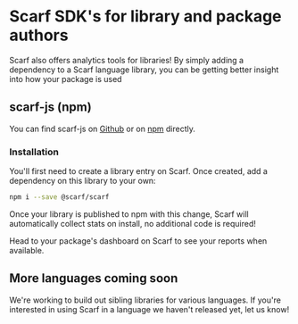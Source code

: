 # Scarf SDK's for library and package authors

Scarf also offers analytics tools for libraries! By simply adding a dependency
to a Scarf language library, you can be getting better insight into how your
package is used

## scarf-js (npm)

You can find scarf-js on [Github](https://github.com/scarf-sh/scarf-js) or on
[npm](https://www.npmjs.com/package/@scarf/scarf) directly.

### Installation

You'll first need to create a library entry on Scarf. Once created, add a
dependency on this library to your own:

```bash
npm i --save @scarf/scarf
```

Once your library is published to npm with this change, Scarf will automatically
collect stats on install, no additional code is required!

Head to your package's dashboard on Scarf to see your reports when available.

## More languages coming soon

We're working to build out sibling libraries for various languages. If you're
interested in using Scarf in a language we haven't released yet, let us know!

